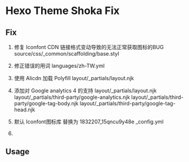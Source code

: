 # Hexo Theme Shoka Fix

## Fix

1. 修复 Iconfont CDN 链接格式变动导致的无法正常获取图标的BUG
 source/css/_common/scaffolding/base.styl
 
2. 修正错误的用词
 languages/zh-TW.yml

3. 使用 Alicdn 加载 Polyfill
 layout/_partials/layout.njk

4. 添加对 Google analytics 4 的支持
 layout/_partials/layout.njk
 layout/_partials/third-party/google-analytics.njk
 layout/_partials/third-party/google-tag-body.njk
 layout/_partials/third-party/google-tag-head.njk
 
5. 默认 Iconfont图标库 替换为 1832207_15qncu9y48e
 _config.yml
 
6. 
## Usage
